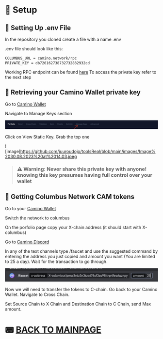 # 🔬 Setup


## 🛅 Setting Up .env File

In the repository you cloned create a file with a name .env

.env file should look like this:

```
COLUMBUS_URL = camino.network/rpc
PRIVATE_KEY = db726162738732732832932cd
```
Working RPC endpoint can be found [here](https://docs.camino.network/guides/metamask-rpc-endpoints/index.html)
To access the private key refer to the next step

## 🛂 Retrieving your Camino Wallet private key

Go to [Camino Wallet](https://suite.camino.network)

Navigate to Manage Keys section

![image](https://github.com/juuroudojo/images/blob/main/Image%2016.08.2023%20at%2004.11.jpeg)

Click on View Static Key. Grab the top one

![image]https://github.com/juuroudojo/toolsReal/blob/main/images/Image%2030.08.2023%20at%2014.03.jpeg

> ### ⚠️ Warning: Never share this private key with anyone! knowing this key presumes having full control over your wallet


## 🚰 Getting Columbus Network CAM tokens

Go to your [Camino Wallet](https://suite.camino.network)

Switch the network to columbus

On the porfolio page copy your X-chain address (it should start with X-columbus)

Go to [Camino Discord](https://discord.gg/camino)

In any of the text channels type /faucet and use the suggested command by entering the address you just copied and amount you want (You are limited to 25 a day). Wait for the transaction to go through.

![image](https://github.com/juuroudojo/toolsReal/blob/main/images/Image%2030.08.2023%20at%2014.06.jpeg)

Now we will need to transfer the tokens to C-chain. Go back to your Camino Wallet. Navigate to Cross Chain.

Set Source Chain to X Chain and Destination Chain to C Chain, send Max amount.


# 📟 [BACK TO MAINPAGE](https://github.com/chain4travel/camino-builder)